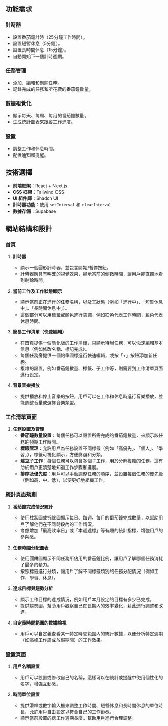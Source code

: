 ## 功能需求

### 計時器

- 設置番茄鐘計時（25分鐘工作時間）。
- 設置短暫休息（5分鐘）。
- 設置長時間休息（15分鐘）。
- 自動開始下一個計時週期。

### 任務管理

- 添加、編輯和刪除任務。
- 記錄完成的任務和所花費的番茄鐘數量。

### 數據視覺化

- 顯示每天、每周、每月的番茄鐘數量。
- 生成統計圖表來跟蹤工作進度。

### 設置

- 調整工作和休息時間。
- 配置通知和提醒。

## 技術選擇

- **前端框架**：React + Next.js
- **CSS 框架**：Tailwind CSS
- **UI 組件庫**：Shadcn UI
- **計時器功能**：使用 `setInterval` 和 `clearInterval`
- **數據存儲**：Supabase

## 網站結構和設計

### 首頁

1. **計時器**

   - 顯示一個圓形計時器，並包含開始/暫停按鈕。
   - 計時器應具有明確的視覺效果，顯示當前的倒數時間，讓用戶能直觀地看到剩餘時間。

2. **當前工作及工作狀態顯示**

   - 顯示當前正在進行的任務名稱，以及其狀態（例如「進行中」、「短暫休息中」、「長時間休息中」）。
   - 這個部分可以用標籤或顏色進行強調，例如紅色代表工作時間，藍色代表休息時間。

3. **簡易工作清單（快速編輯）**

   - 在首頁提供一個簡化版的工作清單，只顯示待辦任務，可以快速編輯基本信息（例如修改名稱、標記完成）。
   - 每個任務旁提供一個鉛筆圖標進行快速編輯，或按「+」按鈕添加新任務。
   - 複雜的設置，例如番茄鐘數量、標籤、子工作等，則需要到工作清單頁面進行設定。

4. **背景音樂播放**
   - 提供播放和停止音樂的按鈕，用戶可以在工作和休息時進行音樂播放，並能調整音量或選擇音樂類型。

### 工作清單頁面

1. **任務設置及管理**
   - **番茄鐘數量設置**：每個任務可以設置所需完成的番茄鐘數量，來顯示該任務的預期工作時間。
   - **標籤管理**：允許用戶為任務設置不同標籤（例如「高優先」、「個人」、「學習」），標籤可視化顯示，方便篩選和分類。
   - **建立子工作**：每個任務可以包含多個子工作，用於分解複雜的任務。這有助於用戶更清楚地知道工作步驟和進展。
   - **排序及優先度**：用戶可以手動調整任務的順序，並設置每個任務的優先級（例如高、中、低），以便更好地組織工作。

### 統計頁面規劃

1. **番茄鐘完成情況統計**

   - 使用柱狀圖或折線圖顯示每日、每週、每月的番茄鐘完成數量，以幫助用戶了解他們在不同時段內的工作情況。
   - 考慮增加「最高效率日」或「本週達標」等有趣的統計指標，增強用戶的參與感。

2. **任務時間分配圖表**

   - 使用圓餅圖顯示不同任務所佔用的番茄鐘比例，讓用戶了解哪個任務消耗了最多的精力。
   - 按照標籤進行分類，讓用戶了解不同標籤類別的任務分配情況（例如工作、學習、休息）。

3. **達成目標與趨勢分析**

   - 顯示工作目標的達成情況，例如用戶本月設定的目標有多少已完成。
   - 提供趨勢圖，幫助用戶觀察自己在長期內的效率變化，藉此進行調整和改進。

4. **自定義時間範圍的數據檢視**
   - 用戶可以自定義查看某一特定時間範圍內的統計數據，以便分析特定週期（如高峰工作周或放假期間）的工作效果。

### 設置頁面

1. **用戶名稱設置**

   - 用戶可以設置或修改自己的名稱，這樣可以在統計或提醒中使用個性化的名字，增強互動感。

2. **時間單位設置**
   - 提供滑桿或數字輸入框來調整工作時間、短暫休息和長時間休息的單位時長，允許用戶自由設定以符合自己的工作節奏。
   - 顯示當前設置的總工作週期長度，幫助用戶進行合理調整。
